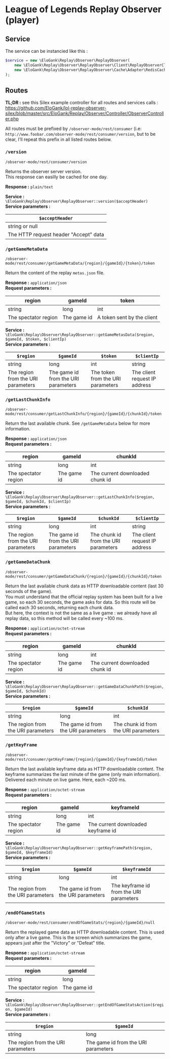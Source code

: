 League of Legends Replay Observer (player)
====================================

## Service

The service can be instancied like this :

``` php
$service = new \EloGank\Replay\Observer\ReplayObserver(
    new \EloGank\Replay\Observer\ReplayObserver\Client\ReplayObserverClient($replaysDirpath),
    new \EloGank\Replay\Observer\ReplayObserver\Cache\Adapter\RedisCacheAdapter($redisConnection)
);
```

## Routes

**TL;DR :** see this Silex example controller for all routes and services calls : https://github.com/EloGank/lol-replay-observer-silex/blob/master/src/EloGank/Replay/Observer/Controller/ObserverController.php

All routes must be prefixed by `/observer-mode/rest/consumer` (i.e: `http://www.foobar.com/observer-mode/rest/consumer/version`, but to be clear, I'll repeat this prefix in all listed routes below.

### `/version`

`/observer-mode/rest/consumer/version`

Returns the observer server version.  
This response can easilly be cached for one day.

**Response :** `plain/text`

**Service :** `\EloGank\Replay\Observer\ReplayObserver::version($acceptHeader)`  
**Service parameters :**

| `$acceptHeader` |
| ------- |
| string or null |
| The HTTP request header "Accept" data |

### `/getGameMetaData`

`/observer-mode/rest/consumer/getGameMetaData/{region}/{gameId}/{token}/token`

Return the content of the replay `metas.json` file.

**Response :** `application/json`  
**Request parameters :**

| region | gameId | token |
| ------- | --------- | ------- |
| string | long | int |
| The spectator region | The game id | A token sent by the client

**Service :** `\EloGank\Replay\Observer\ReplayObserver::getGameMetasData($region, $gameId, $token, $clientIp)`  
**Service parameters :**

| `$region` | `$gameId` | `$token` | `$clientIp` |
| ------- | ------- | ------- | ------- |
| string | long | int | string |
| The region from the URI parameters | The game id from the URI parameters | The token from the URI parameters | The client request IP address

### `/getLastChunkInfo`

`/observer-mode/rest/consumer/getLastChunkInfo/{region}/{gameId}/{chunkId}/token`

Return the last available chunk. See `/getGameMetaData` below for more information.

**Response :** `application/json`  
**Request parameters :**

| region | gameId | chunkId |
| ------- | --------- | ------- |
| string | long | int |
| The spectator region | The game id | The current downloaded chunk id

**Service :** `\EloGank\Replay\Observer\ReplayObserver::getLastChunkInfo($region, $gameId, $chunkId, $clientIp)`  
**Service parameters :**

| `$region` | `$gameId` | `$chunkId` | `$clientIp` |
| ------- | ------- | ------- | ------- |
| string | long | int | string |
| The region from the URI parameters | The game id from the URI parameters | The chunk id from the URI parameters | The client request IP address

### `/getGameDataChunk`

`/observer-mode/rest/consumer/getGameDataChunk/{region}/{gameId}/{chunkId}/token`

Return the last available chunk data as HTTP downloadable content (last 30 seconds of the game).  
You must understand that the official replay system has been built for a live game, so each 30 seconds, the game asks for data. So this route will be called each 30 seconds, returning each chunk data.  
But here, the context is not the same as a live game : we already have all replay data, so this method will be called every ~100 ms.

**Response :** `application/octet-stream`  
**Request parameters :**

| region | gameId | chunkId |
| ------- | --------- | ------- |
| string | long | int |
| The spectator region | The game id | The current downloaded chunk id

**Service :** `\EloGank\Replay\Observer\ReplayObserver::getGameDataChunkPath($region, $gameId, $chunkId)`  
**Service parameters :**

| `$region` | `$gameId` | `$chunkId` |
| ------- | ------- | ------- |
| string | long | int |
| The region from the URI parameters | The game id from the URI parameters | The chunk id from the URI parameters

### `/getKeyFrame`

`/observer-mode/rest/consumer/getKeyFrame/{region}/{gameId}/{keyframeId}/token`

Return the last available keyframe data as HTTP downloadable content. The keyframe summarizes the last minute of the game (only main information). Delivered each minute on live game. Here, each ~200 ms.

**Response :** `application/octet-stream`  
**Request parameters :**

| region | gameId | keyframeId |
| ------- | --------- | ------- |
| string | long | int |
| The spectator region | The game id | The current downloaded keyframe id

**Service :** `\EloGank\Replay\Observer\ReplayObserver::getKeyframePath($region, $gameId, $keyframeId)`  
**Service parameters :**

| `$region` | `$gameId` | `$keyframeId` |
| ------- | ------- | ------- |
| string | long | int |
| The region from the URI parameters | The game id from the URI parameters | The keyframe id from the URI parameters

### `/endOfGameStats`

`/observer-mode/rest/consumer/endOfGameStats/{region}/{gameId}/null`

Return the replayed game data as HTTP downloadable content. This is used only after a live game. This is the screen which summarizes the game, appears just after the "Victory" or "Defeat" title.

**Response :** `application/octet-stream`  
**Request parameters :**

| region | gameId |
| ------- | --------- |
| string | long |
| The spectator region | The game id |

**Service :** `\EloGank\Replay\Observer\ReplayObserver::getEndOfGameStatsAction($region, $gameId)`  
**Service parameters :**

| `$region` | `$gameId` |
| ------- | ------- |
| string | long | int |
| The region from the URI parameters | The game id from the URI parameters
